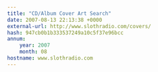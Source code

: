 ```yaml
---
title: "CD/Album Cover Art Search"
date: 2007-08-13 22:13:38 +0000
external-url: http://www.slothradio.com/covers/
hash: 947cb0b1b333537249a10c5f37e96bcc
annum:
    year: 2007
    month: 08
hostname: www.slothradio.com
---
```



